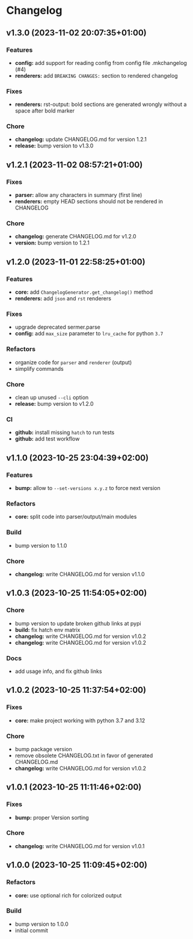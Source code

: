 # Changelog

## v1.3.0 (2023-11-02 20:07:35+01:00)

### Features

- **config:** add support for reading config from config file .mkchangelog (#4)
- **renderers:** add `BREAKING CHANGES:` section to rendered changelog

### Fixes

- **renderers:** rst-output: bold sections are generated wrongly without a space after bold marker

### Chore

- **changelog:** update CHANGELOG.md for version 1.2.1
- **release:** bump version to v1.3.0

## v1.2.1 (2023-11-02 08:57:21+01:00)

### Fixes

- **parser:** allow any characters in summary (first line)
- **renderers:** empty HEAD sections should not be rendered in CHANGELOG

### Chore

- **changelog:** generate CHANGELOG.md for v1.2.0
- **version:** bump version to 1.2.1

## v1.2.0 (2023-11-01 22:58:25+01:00)

### Features

- **core:** add `ChangelogGenerator.get_changelog()` method
- **renderers:** add `json` and `rst` renderers

### Fixes

- upgrade deprecated sermer.parse
- **config:** add `max_size` parameter to `lru_cache` for python `3.7`

### Refactors

- organize code for `parser` and `renderer` (output)
- simplify commands

### Chore

- clean up unused `--cli` option
- **release:** bump version to v1.2.0

### CI

- **github:** install missing `hatch` to run tests
- **github:** add test workflow

## v1.1.0 (2023-10-25 23:04:39+02:00)

### Features

- **bump:** allow to `--set-versions x.y.z` to force next version

### Refactors

- **core:** split code into parser/output/main modules

### Build

- bump version to 1.1.0

### Chore

- **changelog:** write CHANGELOG.md for version v1.1.0

## v1.0.3 (2023-10-25 11:54:05+02:00)

### Chore

- bump version to update broken github links at pypi
- **build:** fix hatch env matrix
- **changelog:** write CHANGELOG.md for version v1.0.2
- **changelog:** write CHANGELOG.md for version v1.0.2

### Docs

- add usage info, and fix github links

## v1.0.2 (2023-10-25 11:37:54+02:00)

### Fixes

- **core:** make project working with python 3.7 and 3.12

### Chore

- bump package version
- remove obsolete CHANGELOG.txt in favor of generated CHANGELOG.md
- **changelog:** write CHANGELOG.md for version v1.0.2

## v1.0.1 (2023-10-25 11:11:46+02:00)

### Fixes

- **bump:** proper Version sorting

### Chore

- **changelog:** write CHANGELOG.md for version v1.0.1

## v1.0.0 (2023-10-25 11:09:45+02:00)

### Refactors

- **core:** use optional rich for colorized output

### Build

- bump version to 1.0.0
- initial commit
